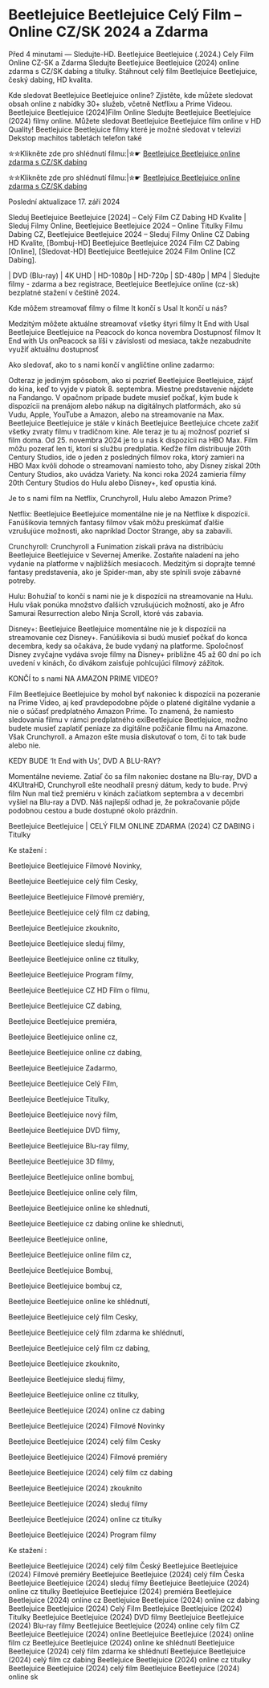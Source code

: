 # Beetlejuice Beetlejuice Celý Film – Online CZ/SK 2024 a Zdarma

Před 4 minutami — Sledujte-HD. Beetlejuice Beetlejuice (.2024.) Cely Film Online CZ-SK a Zdarma
Sledujte Beetlejuice Beetlejuice (2024) online zdarma s CZ/SK dabing a titulky. Stáhnout celý film Beetlejuice Beetlejuice, český dabing, HD kvalita.

Kde sledovat Beetlejuice Beetlejuice online? Zjistěte, kde můžete sledovat obsah online z nabídky 30+ služeb, včetně Netflixu a Prime Videou. Beetlejuice Beetlejuice (2024)Film Online Sledujte Beetlejuice Beetlejuice (2024) filmy online. Můžete sledovat Beetlejuice Beetlejuice film online v HD Quality! Beetlejuice Beetlejuice filmy které je možné sledovat v televizi Dekstop machitos tabletách telefon také

✮✮Klikněte zde pro shlédnutí filmu:|✮☛ [Beetlejuice Beetlejuice online zdarma s CZ/SK dabing](https://crotx.online/sk/movie/917496/beetlejuice.github)

✮✮Klikněte zde pro shlédnutí filmu:|✮☛ [Beetlejuice Beetlejuice online zdarma s CZ/SK dabing](https://crotx.online/sk/movie/917496/beetlejuice.github)

Poslední aktualizace 17. září 2024


Sleduj Beetlejuice Beetlejuice [2024] – Celý Film CZ Dabing HD Kvalite | Sleduj Filmy Online, Beetlejuice Beetlejuice 2024 – Online Titulky Filmu Dabing CZ, Beetlejuice Beetlejuice 2024 – Sleduj Filmy Online CZ Dabing HD Kvalite, [Bombuj-HD] Beetlejuice Beetlejuice 2024 Film CZ Dabing [Online], [Sledovat-HD] Beetlejuice Beetlejuice 2024 Film Online [CZ Dabing].

| DVD (Blu-ray) | 4K UHD | HD-1080p | HD-720p | SD-480p | MP4 | Sledujte filmy - zdarma a bez registrace, Beetlejuice Beetlejuice online (cz-sk) bezplatné stažení v češtině 2024.

Kde môžem streamovať filmy o filme It končí s Usal It končí u nás?

Medzitým môžete aktuálne streamovať všetky štyri filmy It End with Usal Beetlejuice Beetlejuice na Peacock do konca novembra Dostupnosť filmov It End with Us onPeacock sa líši v závislosti od mesiaca, takže nezabudnite využiť aktuálnu dostupnosť

Ako sledovať, ako to s nami končí v angličtine online zadarmo:

Odteraz je jediným spôsobom, ako si pozrieť Beetlejuice Beetlejuice, zájsť do kina, keď to vyjde v piatok 8. septembra. Miestne predstavenie nájdete na Fandango. V opačnom prípade budete musieť počkať, kým bude k dispozícii na prenájom alebo nákup na digitálnych platformách, ako sú Vudu, Apple, YouTube a Amazon, alebo na streamovanie na Max. Beetlejuice Beetlejuice je stále v kinách Beetlejuice Beetlejuice chcete zažiť všetky zvraty filmu v tradičnom kine. Ale teraz je tu aj možnosť pozrieť si film doma. Od 25. novembra 2024 je to u nás k dispozícii na HBO Max. Film môžu pozerať len tí, ktorí si službu predplatia. Keďže film distribuuje 20th Century Studios, ide o jeden z posledných filmov roka, ktorý zamieri na HBO Max kvôli dohode o streamovaní namiesto toho, aby Disney získal 20th Century Studios, ako uvádza Variety. Na konci roka 2024 zamieria filmy 20th Century Studios do Hulu alebo Disney+, keď opustia kiná.

Je to s nami film na Netflix, Crunchyroll, Hulu alebo Amazon Prime?

Netflix: Beetlejuice Beetlejuice momentálne nie je na Netflixe k dispozícii. Fanúšikovia temných fantasy filmov však môžu preskúmať ďalšie vzrušujúce možnosti, ako napríklad Doctor Strange, aby sa zabavili.

Crunchyroll: Crunchyroll a Funimation získali práva na distribúciu Beetlejuice Beetlejuice v Severnej Amerike. Zostaňte naladení na jeho vydanie na platforme v najbližších mesiacoch. Medzitým si doprajte temné fantasy predstavenia, ako je Spider-man, aby ste splnili svoje zábavné potreby.

Hulu: Bohužiaľ to končí s nami nie je k dispozícii na streamovanie na Hulu. Hulu však ponúka množstvo ďalších vzrušujúcich možností, ako je Afro Samurai Resurrection alebo Ninja Scroll, ktoré vás zabavia.

Disney+: Beetlejuice Beetlejuice momentálne nie je k dispozícii na streamovanie cez Disney+. Fanúšikovia si budú musieť počkať do konca decembra, kedy sa očakáva, že bude vydaný na platforme. Spoločnosť Disney zvyčajne vydáva svoje filmy na Disney+ približne 45 až 60 dní po ich uvedení v kinách, čo divákom zaisťuje pohlcujúci filmový zážitok.

KONČÍ to s nami NA AMAZON PRIME VIDEO?

Film Beetlejuice Beetlejuice by mohol byť nakoniec k dispozícii na pozeranie na Prime Video, aj keď pravdepodobne pôjde o platené digitálne vydanie a nie o súčasť predplatného Amazon Prime. To znamená, že namiesto sledovania filmu v rámci predplatného exiBeetlejuice Beetlejuice, možno budete musieť zaplatiť peniaze za digitálne požičanie filmu na Amazone. Však Crunchyroll. a Amazon ešte musia diskutovať o tom, či to tak bude alebo nie.

KEDY BUDE ‘It End with Us’, DVD A BLU-RAY?

Momentálne nevieme. Zatiaľ čo sa film nakoniec dostane na Blu-ray, DVD a 4KUltraHD, Crunchyroll ešte neodhalil presný dátum, kedy to bude. Prvý film Nun mal tiež premiéru v kinách začiatkom septembra a v decembri vyšiel na Blu-ray a DVD. Náš najlepší odhad je, že pokračovanie pôjde podobnou cestou a bude dostupné okolo prázdnin.

Beetlejuice Beetlejuice | CELÝ FILM ONLINE ZDARMA (2024) CZ DABING i Titulky

Ke stažení :

Beetlejuice Beetlejuice Filmové Novinky,

Beetlejuice Beetlejuice celý film Cesky,

Beetlejuice Beetlejuice Filmové premiéry,

Beetlejuice Beetlejuice celý film cz dabing,

Beetlejuice Beetlejuice zkouknito,

Beetlejuice Beetlejuice sleduj filmy,

Beetlejuice Beetlejuice online cz titulky,

Beetlejuice Beetlejuice Program filmy,

Beetlejuice Beetlejuice CZ HD Film o filmu,

Beetlejuice Beetlejuice CZ dabing,

Beetlejuice Beetlejuice premiéra,

Beetlejuice Beetlejuice online cz,

Beetlejuice Beetlejuice online cz dabing,

Beetlejuice Beetlejuice Zadarmo,

Beetlejuice Beetlejuice Celý Film,

Beetlejuice Beetlejuice Titulky,

Beetlejuice Beetlejuice nový film,

Beetlejuice Beetlejuice DVD filmy,

Beetlejuice Beetlejuice Blu-ray filmy,

Beetlejuice Beetlejuice 3D filmy,

Beetlejuice Beetlejuice online bombuj,

Beetlejuice Beetlejuice online cely film,

Beetlejuice Beetlejuice online ke shlednuti,

Beetlejuice Beetlejuice cz dabing online ke shlednuti,

Beetlejuice Beetlejuice online,

Beetlejuice Beetlejuice online film cz,

Beetlejuice Beetlejuice Bombuj,

Beetlejuice Beetlejuice bombuj cz,

Beetlejuice Beetlejuice online ke shlédnutí,

Beetlejuice Beetlejuice celý film Cesky,

Beetlejuice Beetlejuice celý film zdarma ke shlédnutí,

Beetlejuice Beetlejuice celý film cz dabing,

Beetlejuice Beetlejuice zkouknito,

Beetlejuice Beetlejuice sleduj filmy,

Beetlejuice Beetlejuice online cz titulky,

Beetlejuice Beetlejuice (2024) online cz dabing

Beetlejuice Beetlejuice (2024) Filmové Novinky

Beetlejuice Beetlejuice (2024) celý film Cesky

Beetlejuice Beetlejuice (2024) Filmové premiéry

Beetlejuice Beetlejuice (2024) celý film cz dabing

Beetlejuice Beetlejuice (2024) zkouknito

Beetlejuice Beetlejuice (2024) sleduj filmy

Beetlejuice Beetlejuice (2024) online cz titulky

Beetlejuice Beetlejuice (2024) Program filmy

Ke stažení :

Beetlejuice Beetlejuice (2024) celý film Český Beetlejuice Beetlejuice (2024) Filmové premiéry Beetlejuice Beetlejuice (2024) celý film Česka Beetlejuice Beetlejuice (2024) sleduj filmy Beetlejuice Beetlejuice (2024) online cz titulky Beetlejuice Beetlejuice (2024) premiéra Beetlejuice Beetlejuice (2024) online cz Beetlejuice Beetlejuice (2024) online cz dabing Beetlejuice Beetlejuice (2024) Celý Film Beetlejuice Beetlejuice (2024) Titulky Beetlejuice Beetlejuice (2024) DVD filmy Beetlejuice Beetlejuice (2024) Blu-ray filmy Beetlejuice Beetlejuice (2024) online cely film CZ Beetlejuice Beetlejuice (2024) online Beetlejuice Beetlejuice (2024) online film cz Beetlejuice Beetlejuice (2024) online ke shlédnutí Beetlejuice Beetlejuice (2024) celý film zdarma ke shlédnutí Beetlejuice Beetlejuice (2024) celý film cz dabing Beetlejuice Beetlejuice (2024) online cz titulky Beetlejuice Beetlejuice (2024) celý film Beetlejuice Beetlejuice (2024) online sk
